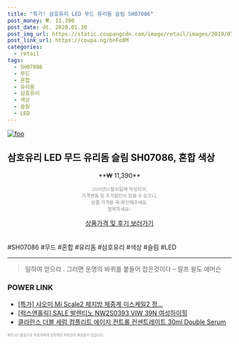 ```yaml
--- 
title: "특가! 삼호유리 LED 무드 유리돔 슬림 SH07086" 
post_money: ₩. 11,390 
post_date: dt. 2020.01.30 
post_img_url: https://static.coupangcdn.com/image/retail/images/2019/07/24/10/6/375a5d4c-91d6-483e-92db-5d68fe500f62.jpg 
post_link_url: https://coupa.ng/bnFo8M 
categories: 
  - retail 
tags: 
  - SH07086 
  - 무드 
  - 혼합 
  - 유리돔 
  - 삼호유리 
  - 색상 
  - 슬림 
  - LED 
--- 
```

[![foo](https://static.coupangcdn.com/image/retail/images/2019/07/24/10/6/375a5d4c-91d6-483e-92db-5d68fe500f62.jpg)](https://coupa.ng/bnFo8M) 

## 삼호유리 LED 무드 유리돔 슬림 SH07086, 혼합 색상 
<p style="text-align: center;">**₩ 11,390**</p> 
<p style="text-align: center;"><span style="color: #898c8f; font-family: Georgia,Times,serif; font-size: 0.75em;">2020년01월30일에 작성되어, <br>가격변동 및 추가할인이 있을 수 있으니,<br> 상품 가격을 꼭!확인해주세요.<br>행복하세요~</span> 
</p>	 
<div markdown="0" style="text-align: center;"><a href="https://coupa.ng/bnFo8M" class="btn btn--success">상품가격 및 후기 보러가기</a></div> 
<br><br> 
  #SH07086 #무드 #혼합 #유리돔 #삼호유리 #색상 #슬림 #LED 
<hr> 

> 일하여 얻으라 . 그러면 운명의 바퀴를 붙들어 잡은것이다 – 랄프 왈도 에머슨 


### POWER LINK

* <a href="https://blog.naver.com/an0733/221789285461" target="_blank">[특가] 샤오미 Mi Scale2 체지방 체중계 미스케일2 정...</a>
* <a href="https://blog.naver.com/fasyy4321/221778183477" target="_blank">[럭스앤홀릭] SALE 발렌티노 NW2S0393 VIW 39N 여성하이힐</a>
* <a href="https://blog.naver.com/fasyy4321/221782065504" target="_blank">클라란스 더블 세럼 컴플리트 에이지 컨트롤 컨센트레이트 30ml Double Serum</a>

<span style="color: #898c8f; font-family: Georgia,Times,serif; font-size: 0.55em;">파트너스활동으로 작성자에게 일정액의 커미션이 제공될수 있습니다.</span> 
